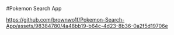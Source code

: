 #Pokemon Search App

https://github.com/brownwo1f/Pokemon-Search-App/assets/98384780/4a48bb19-b64c-4d23-8b36-0a2f5d19706e

